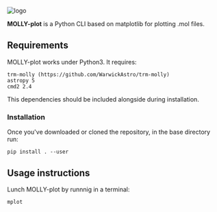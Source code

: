 ![logo](https://user-images.githubusercontent.com/62123927/185609636-1171a17a-69ea-4dd7-919b-84f003bf4d24.jpeg)


**MOLLY-plot** is a Python CLI based on matplotlib for plotting .mol files.


## Requirements

MOLLY-plot works under Python3. It requires:

    trm-molly (https://github.com/WarwickAstro/trm-molly)
    astropy 5
    cmd2 2.4

This dependencies should be included alongside during installation.



### Installation

Once you've downloaded or cloned the repository, in the base directory run:

    pip install . --user


## Usage instructions

Lunch MOLLY-plot by runnnig in a terminal:

    mplot
